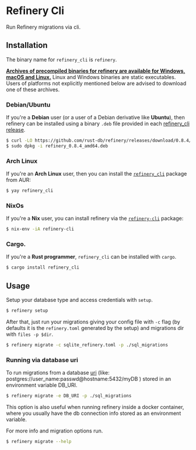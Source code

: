 # Refinery Cli

Run Refinery migrations via cli.

## Installation

The binary name for `refinery_cli` is `refinery`.

**[Archives of precompiled binaries for refinery are available for Windows,
macOS and Linux.](https://github.com/rust-db/refinery/releases/)** Linux and
Windows binaries are static executables. Users of platforms not explicitly
mentioned below are advised to download one of these archives.

### Debian/Ubuntu

If you're a **Debian** user (or a user of a Debian derivative like **Ubuntu**),
then refinery can be installed using a binary `.deb` file provided in each
[refinery_cli release](https://github.com/rust-db/refinery/releases/).

```sh
$ curl -LO https://github.com/rust-db/refinery/releases/download/0.8.4/refinery_0.8.4_amd64.deb
$ sudo dpkg -i refinery_0.8.4_amd64.deb
```

### Arch Linux

If you're an **Arch Linux** user, then you can install
the [`refinery_cli`](https://aur.archlinux.org/packages/refinery_cli) package from AUR:

```sh
$ yay refinery_cli
```

### NixOs

If you're a **Nix** user, you can install refinery via
the [`refinery-cli`](https://github.com/NixOS/nixpkgs/blob/master/pkgs/development/tools/refinery-cli/default.nix) package:

```sh
$ nix-env -iA refinery-cli
```

### Cargo.

If you're a **Rust programmer**, `refinery_cli` can be installed with `cargo`.


```sh
$ cargo install refinery_cli
```

## Usage

Setup your database type and access credentials with `setup`.

```sh
$ refinery setup
```

After that, just run your migrations giving your config file with `-c` flag (by defaults it is the `refinery.toml` generated by the setup) and migrations dir with `files -p $dir`.

```sh
$ refinery migrate -c sqlite_refinery.toml -p ./sql_migrations
```

### Running via database uri

To run migrations from a database [uri](http://www.postgresql.org/docs/current/static/libpq-connect.html#LIBPQ-CONNSTRING) (like: postgres://user_name:passwd@hostname:5432/myDB ) stored in an environment variable DB_URI.

```sh
$ refinery migrate -e DB_URI -p ./sql_migrations
```

This option is also useful when running refinery inside a docker container, where you usually have the db connection info stored as an environment variable.

For more info and migration options run.

```sh
$ refinery migrate --help
```
